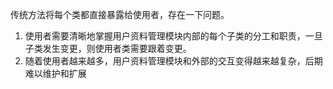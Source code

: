传统方法将每个类都直接暴露给使用者，存在一下问题。

1. 使用者需要清晰地掌握用户资料管理模块内部的每个子类的分工和职责，一旦子类发生变更，则使用者类需要跟着变更。
2. 随着使用者越来越多，用户资料管理模块和外部的交互变得越来越复杂，后期难以维护和扩展